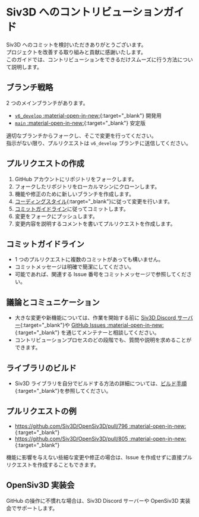 # Siv3D へのコントリビューションガイド

Siv3D へのコミットを検討いただきありがとうございます。  
プロジェクトを改善する取り組みと貢献に感謝いたします。  
このガイドでは、コントリビューションをできるだけスムーズに行う方法について説明します。

## ブランチ戦略
2 つのメインブランチがあります。

- [`v6_develop` :material-open-in-new:](https://github.com/Siv3D/OpenSiv3D/tree/v6_develop){:target="_blank"} 開発用
- [`main` :material-open-in-new:](https://github.com/Siv3D/OpenSiv3D){:target="_blank"} 安定版

適切なブランチからフォークし、そこで変更を行ってください。  
指示がない限り、プルリクエストは `v6_develop` ブランチに送信してください。

## プルリクエストの作成
1. GitHub アカウントにリポジトリをフォークします。
2. フォークしたリポジトリをローカルマシンにクローンします。
3. 機能や修正のために新しいブランチを作成します。
4. [コーディングスタイル](coding-style.md){:target="_blank"}に従って変更を行います。
5. [コミットガイドライン](#コミットガイドライン)に従ってコミットします。
6. 変更をフォークにプッシュします。
7. 変更内容を説明するコメントを書いてプルリクエストを作成します。

## コミットガイドライン
- 1 つのプルリクエストに複数のコミットがあっても構いません。
- コミットメッセージは明確で簡潔にしてください。
- 可能であれば、関連する Issue 番号をコミットメッセージで参照してください。

## 議論とコミュニケーション
- 大きな変更や新機能については、作業を開始する前に [Siv3D Discord サーバー](../community/community.md){:target="_blank"}や [GitHub Issues :material-open-in-new:](https://github.com/Siv3D/OpenSiv3D/issues){:target="_blank"} を通じてメンテナーと相談してください。
- コントリビューションプロセスのどの段階でも、質問や説明を求めることができます。

## ライブラリのビルド
- Siv3D ライブラリを自分でビルドする方法の詳細については、[ビルド手順](build.md){:target="_blank"}を参照してください。

## プルリクエストの例
- [https://github.com/Siv3D/OpenSiv3D/pull/796 :material-open-in-new:](https://github.com/Siv3D/OpenSiv3D/pull/796){:target="_blank"}
- [https://github.com/Siv3D/OpenSiv3D/pull/805 :material-open-in-new:](https://github.com/Siv3D/OpenSiv3D/pull/805){:target="_blank"}

機能に影響を与えない些細な変更や修正の場合は、Issue を作成せずに直接プルリクエストを作成することもできます。

## OpenSiv3D 実装会
GitHub の操作に不慣れな場合は、Siv3D Discord サーバーや OpenSiv3D 実装会でサポートします。

